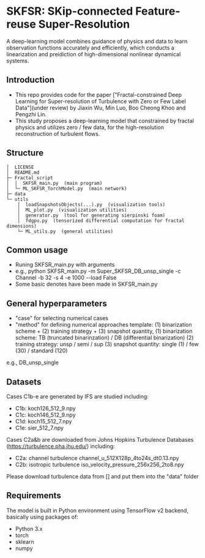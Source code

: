 # SKFSR: SKip-connected Feature-reuse Super-Resolution
A deep-learning model combines guidance of physics and data to learn observation functions accurately and efficiently, which conducts a linearization and preidiction of high-dimensional nonlinear dynamical systems.

## Introduction
- This repo provides code for the paper ["Fractal-constrained Deep Learning for Super-resolution of Turbulence with Zero or Few Label Data"](under review) by Jiaxin Wu, Min Luo, Boo Cheong Khoo and Pengzhi Lin.
- This study proposes a deep-learning model that constrained by fractal physics and utilizes zero / few data, for the high-resolution reconstruction of turbulent flows.

## Structure
    │  LICENSE
    │  README.md
    ├─ Fractal_script              
    │  │  SKFSR_main.py  (main program)
    │  └─ ML_SKFSR_TorchModel.py  (main network)
    ├─ data         
    └─ utils
        │  loadSnapshotsObjects(...).py  (visualization tools)
        │  ML_plot.py  (visualization utilities)
        │  generator.py  (tool for generating sierpinski foam)
        │  fdgpu.py  (tensorized differential computation for fractal dimensions)
        └─ ML_utils.py  (general utilities)

## Common usage
- Runing SKFSR_main.py with arguments 
- e.g., python SKFSR_main.py -m Super_SKFSR_DB_unsp_single -c Channel -b 32 -s 4 -e 1000 --load False
- Some basic denotes have been made in SKFSR_main.py

## General hyperparameters
- "case" for selecting numerical cases
- "method" for defining numerical approaches
template: (1) binarization scheme + (2) training strategy + (3) snapshot quantity, 
(1) binarization scheme: TB (truncated binarinzation) / DB (differential binarization)
(2) training strategy: unsp / semi / sup
(3) snapshot quantity: single (1) / few (30) / standard (120)

e.g., DB_unsp_single

       
## Datasets
Cases C1b-e are generated by IFS are studied including: 
* C1b: 
    koch126_512_9.npy
* C1c:
    koch146_512_9.npy
* C1d:
    koch15_512_7.npy
* C1e:
    sier_512_7.npy

Cases C2a&b are downloaded from Johns Hopkins Turbulence Databases (https://turbulence.pha.jhu.edu/) including: 

* C2a: channel turbulence
    channel_u_512X128p_4to24s_dt0.13.npy
* C2b: isotropic turbulence
    iso_velocity_pressure_256x256_2to8.npy

Please download turbulence data from [] and put them into the "data" folder

## Requirements
The model is built in Python environment using TensorFlow v2 backend, basically using packages of:
* Python 3.x  
* torch 
* sklearn
* numpy
